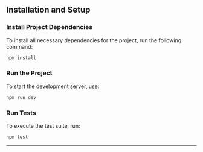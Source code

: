 ## Installation and Setup

### Install Project Dependencies
To install all necessary dependencies for the project, run the following command:
```bash
npm install
```

### Run the Project
To start the development server, use:
```bash
npm run dev
```

### Run Tests
To execute the test suite, run:
```bash
npm test
```
---